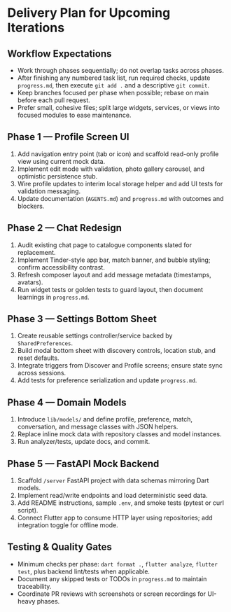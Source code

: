 # Delivery Plan for Upcoming Iterations

## Workflow Expectations
- Work through phases sequentially; do not overlap tasks across phases.
- After finishing any numbered task list, run required checks, update `progress.md`, then execute `git add .` and a descriptive `git commit`.
- Keep branches focused per phase when possible; rebase on main before each pull request.
- Prefer small, cohesive files; split large widgets, services, or views into focused modules to ease maintenance.

## Phase 1 — Profile Screen UI
1. Add navigation entry point (tab or icon) and scaffold read-only profile view using current mock data.
2. Implement edit mode with validation, photo gallery carousel, and optimistic persistence stub.
3. Wire profile updates to interim local storage helper and add UI tests for validation messaging.
4. Update documentation (`AGENTS.md`) and `progress.md` with outcomes and blockers.

## Phase 2 — Chat Redesign
1. Audit existing chat page to catalogue components slated for replacement.
2. Implement Tinder-style app bar, match banner, and bubble styling; confirm accessibility contrast.
3. Refresh composer layout and add message metadata (timestamps, avatars).
4. Run widget tests or golden tests to guard layout, then document learnings in `progress.md`.

## Phase 3 — Settings Bottom Sheet
1. Create reusable settings controller/service backed by `SharedPreferences`.
2. Build modal bottom sheet with discovery controls, location stub, and reset defaults.
3. Integrate triggers from Discover and Profile screens; ensure state sync across sessions.
4. Add tests for preference serialization and update `progress.md`.

## Phase 4 — Domain Models
1. Introduce `lib/models/` and define profile, preference, match, conversation, and message classes with JSON helpers.
2. Replace inline mock data with repository classes and model instances.
3. Run analyzer/tests, update docs, and commit.

## Phase 5 — FastAPI Mock Backend
1. Scaffold `/server` FastAPI project with data schemas mirroring Dart models.
2. Implement read/write endpoints and load deterministic seed data.
3. Add README instructions, sample `.env`, and smoke tests (pytest or curl script).
4. Connect Flutter app to consume HTTP layer using repositories; add integration toggle for offline mode.

## Testing & Quality Gates
- Minimum checks per phase: `dart format .`, `flutter analyze`, `flutter test`, plus backend lint/tests when applicable.
- Document any skipped tests or TODOs in `progress.md` to maintain traceability.
- Coordinate PR reviews with screenshots or screen recordings for UI-heavy phases.
